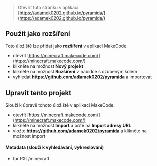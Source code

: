 
> Otevřít tuto stránku v aplikaci [https://adamek0202.github.io/pyramida/](https://adamek0202.github.io/pyramida/)

## Použít jako rozšíření

Toto úložiště lze přidat jako **rozšíření** v aplikaci MakeCode.

* otevřít [https://minecraft.makecode.com/](https://minecraft.makecode.com/)
* klikněte na možnost **Nový projekt**
* klikněte na možnost **Rozšíření** v nabídce s ozubeným kolem
* vyhledat **https://github.com/adamek0202/pyramida** a importovat

## Upravit tento projekt

Slouží k úpravě tohoto úložiště v aplikaci MakeCode.

* otevřít [https://minecraft.makecode.com/](https://minecraft.makecode.com/)
* klikněte na možnost **Import** a poté na **Import adresy URL**
* vložte **https://github.com/adamek0202/pyramida** a klikněte na možnost import

#### Metadata (slouží k vyhledávání, vykreslování)

* for PXT/minecraft
<script src="https://makecode.com/gh-pages-embed.js"></script><script>makeCodeRender("{{ site.makecode.home_url }}", "{{ site.github.owner_name }}/{{ site.github.repository_name }}");</script>

